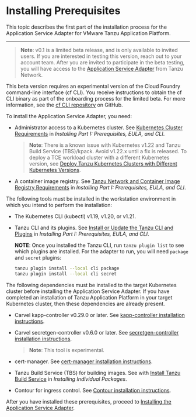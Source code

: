 # Installing Prerequisites

This topic describes the first part of the installation process for the Application Service Adapter for VMware Tanzu Application Platform.

----

> **Note**: v0.1 is a limited beta release, and is only available to invited users. If you are interested in testing this version, reach out to your account team. After you are invited to participate in the beta testing, you will have access to the [Application Service Adapter](https://network.tanzu.vmware.com/products/app-service-adapter/) from Tanzu Network.

This beta version requires an experimental version of the Cloud Foundry command-line interface (cf CLI). You receive instructions to obtain the cf CLI binary as part of the onboarding process for the limited beta.
For more information, see the [cf CLI repository](https://github.com/cloudfoundry/cli) on GitHub.

To install the Application Service Adapter, you need:

* Administrator access to a Kubernetes cluster. See [Kubernetes Cluster Requirements](https://docs.vmware.com/en/VMware-Tanzu-Application-Platform/0.3/tap-0-3/GUID-install-general.html#kubernetes-cluster-requirements-2) in _Installing Part I: Prerequisites, EULA, and CLI_.
   > **Note**: There is a known issue with Kubernetes v1.22 and Tanzu Build Service (TBS)/kpack. Avoid v1.22.x until a fix is released. To deploy a TCE workload cluster with a different Kubernetes version, see [Deploy Tanzu Kubernetes Clusters with Different Kubernetes Versions](https://docs.vmware.com/en/VMware-Tanzu-Kubernetes-Grid/1.3/vmware-tanzu-kubernetes-grid-13/GUID-tanzu-k8s-clusters-k8s-versions.html).

* A container image registry. See [Tanzu Network and Container Image Registry Requirements](https://docs.vmware.com/en/VMware-Tanzu-Application-Platform/0.3/tap-0-3/GUID-install-general.html#tanzu-network-and-container-image-registry-requirements-1) in _Installing Part I: Prerequisites, EULA, and CLI_.

The following tools must be installed in the workstation environment in which you intend to perform the installation:

* The Kubernetes CLI (kubectl) v1.19, v1.20, or v1.21.

* Tanzu CLI and its plugins. See [Install or Update the Tanzu CLI and Plugins](https://docs.vmware.com/en/VMware-Tanzu-Application-Platform/0.3/tap-0-3/GUID-install-general.html#install-or-update-the-tanzu-cli-and-plugins-5) in _Installing Part I: Prerequisites, EULA, and CLI_.

    **NOTE**: Once you installed the Tanzu CLI, run `tanzu plugin list` to see which plugins are installed. For the adapter to run, you will need `package` and `secret` plugins:
    ```bash
    tanzu plugin install --local cli package
    tanzu plugin install --local cli secret
    ```

The following dependencies must be installed to the target Kubernetes cluster before installing the Application Service Adapter. If you have completed an installation of Tanzu Application Platform in your target Kubernetes cluster, then these dependencies are already present.

* Carvel kapp-controller v0.29.0 or later. See [kapp-controller installation instructions](https://carvel.dev/kapp-controller/docs/latest/install/).

* Carvel secretgen-controller v0.6.0 or later. See [secretgen-controller installation instructions](https://github.com/vmware-tanzu/carvel-secretgen-controller/blob/develop/docs/install.md).
   > **Note**: This tool is experimental.

* cert-manager. See [cert-manager installation instructions](https://cert-manager.io/docs/installation/).

* Tanzu Build Service (TBS) for building images. See with [Install Tanzu Build Service](https://docs.vmware.com/en/Tanzu-Application-Platform/0.3/tap/GUID-install-components.html?hWord=N4IghgNiBcIJYDsDOAXSFEHMAEKBGSIAvkA#install-tbs) in _Installing Individual Packages_.

* Contour for ingress control. See [Contour installation instructions](https://projectcontour.io/getting-started/).

After you have installed these prerequisites, proceed to [Installing the Application Service Adapter](install.md).
